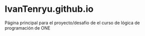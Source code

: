 # IvanTenryu.github.io

Página principal para el proyecto/desafio de el curso de lógica de programación de ONE
